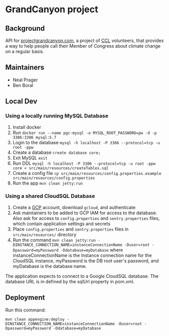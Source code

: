 # GrandCanyon project

## Background
API for [projectgrandcanyon.com](projectgrandcanyon.com), a project of [CCL](citizensclimatelobby.org) volunteers, that provides a way to help people call their Member of Congress about climate change on a regular basis.

## Maintainers
* Neal Prager
* Ben Boral

## Local Dev

### Using a locally running MySQL Database

1. Install docker
2. Run `docker run --name pgc-mysql -e MYSQL_ROOT_PASSWORD=pw -d -p 3306:3306 mysql:5.7`
3. Login to the database `mysql -h localhost -P 3306 --protocol=tcp -u root -ppw`
4. Create a database `create database core;`
5. Exit MySQL `exit`
6. Run DDL `mysql -h localhost -P 3306 --protocol=tcp -u root -ppw core < src/main/resources/createTables.sql`
7. Create a config file `cp src/main/resources/config.properties.example src/main/resources/config.properties`
8. Run the app `mvn clean jetty:run`

### Using a shared CloudSQL Database

1. Create a [GCP](https://cloud.google.com/) account, download `gcloud`, and authenticate
2. Ask maintainers to be added to GCP IAM for access to the database. Also ask for access to `config.properties` and `sentry.properties` files, which contain application settings and secrets
3. Place `config.properties` and `sentry.properties` files in `src/main/resources/` directory 
4. Run the command `mvn clean jetty:run -DINSTANCE_CONNECTION_NAME=instanceConnectionName -Duser=root -Dpassword=myPassword -Ddatabase=myDatabase` where instanceConnectionName is the Instance connection name for the CloudSQL instance, myPassword is the DB root user's password, and myDatabase is the database name.

The application expects to connect to a Google CloudSQL database.  The database URL is in defined by the sqlUrl property in pom.xml.

## Deployment
Run this command: 

`mvn clean appengine:deploy -DINSTANCE_CONNECTION_NAME=instanceConnectionName -Duser=root -Dpassword=myPassword -Ddatabase=myDatabase`